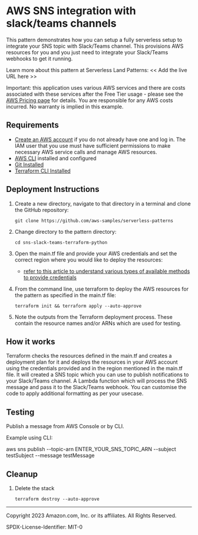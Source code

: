 # AWS SNS integration with slack/teams channels

This pattern demonstrates how you can setup a fully serverless setup to integrate your SNS topic with Slack/Teams channel. This provisions AWS resources for you and you just need to integrate your Slack/Teams webhooks to get it running.

Learn more about this pattern at Serverless Land Patterns: << Add the live URL here >>

Important: this application uses various AWS services and there are costs associated with these services after the Free Tier usage - please see the [AWS Pricing page](https://aws.amazon.com/pricing/) for details. You are responsible for any AWS costs incurred. No warranty is implied in this example.

## Requirements

* [Create an AWS account](https://portal.aws.amazon.com/gp/aws/developer/registration/index.html) if you do not already have one and log in. The IAM user that you use must have sufficient permissions to make necessary AWS service calls and manage AWS resources.
* [AWS CLI](https://docs.aws.amazon.com/cli/latest/userguide/install-cliv2.html) installed and configured
* [Git Installed](https://git-scm.com/book/en/v2/Getting-Started-Installing-Git)
* [Terraform CLI Installed](https://developer.hashicorp.com/terraform/tutorials/aws-get-started/install-cli) 

## Deployment Instructions

1. Create a new directory, navigate to that directory in a terminal and clone the GitHub repository:
    ``` 
    git clone https://github.com/aws-samples/serverless-patterns
    ```
2. Change directory to the pattern directory:
    ```
    cd sns-slack-teams-terraform-python
    ```
3. Open the main.tf file and provide your AWS credentials and set the correct region where you would like to deploy the resources:
    
    * [refer to this article to understand various types of available methods to provide credentials](https://registry.terraform.io/providers/hashicorp/aws/latest/docs)
    
4. From the command line, use terraform to deploy the AWS resources for the pattern as specified in the main.tf file:
    ```
    terraform init && terraform apply --auto-approve
    ```

1. Note the outputs from the Terraform deployment process. These contain the resource names and/or ARNs which are used for testing.

## How it works

Terraform checks the resources defined in the main.tf and creates a deployment plan for it and deploys the resources in your AWS account using the credentials provided and in the region mentioned in the main.tf file.
It will created a SNS topic which you can use to publish notifications to your Slack/Teams channel. A Lambda function which will process the SNS message and pass it to the Slack/Teams webhook. You can customise the code to apply additional formatting as per your usecase.

## Testing

Publish a message from AWS Console or by CLI.

Example using CLI:

aws sns publish --topic-arn ENTER_YOUR_SNS_TOPIC_ARN --subject testSubject --message testMessage

## Cleanup
 
1. Delete the stack
    ```
    terraform destroy --auto-approve
    ```
----
Copyright 2023 Amazon.com, Inc. or its affiliates. All Rights Reserved.

SPDX-License-Identifier: MIT-0